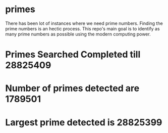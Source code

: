 # primes
There has been lot of instances where we need prime numbers. Finding the prime numbers is an hectic process. This repo's main goal is to identify as many prime numbers as possible using the modern computing power.

# Primes Searched Completed till 28825409
# Number of primes detected are 1789501
# Largest prime detected is 28825399
